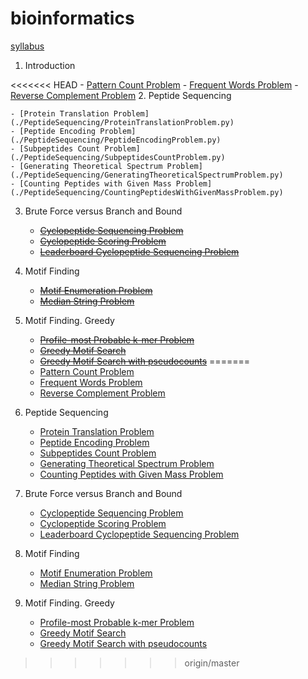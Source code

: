# bioinformatics

[syllabus](https://stepik.org/course/45305/syllabus)

1. Introduction

<<<<<<< HEAD
    - [Pattern Count Problem](./Introduction/PatternCountProblem.py)
    - [Frequent Words Problem](./Introduction/FrequentWordsProblem.py)
    - [Reverse Complement Problem](./Introduction/ReverseComplementProblem.py)
2. Peptide Sequencing

    - [Protein Translation Problem](./PeptideSequencing/ProteinTranslationProblem.py)
    - [Peptide Encoding Problem](./PeptideSequencing/PeptideEncodingProblem.py)
    - [Subpeptides Count Problem](./PeptideSequencing/SubpeptidesCountProblem.py)
    - [Generating Theoretical Spectrum Problem](./PeptideSequencing/GeneratingTheoreticalSpectrumProblem.py)
    - [Counting Peptides with Given Mass Problem](./PeptideSequencing/CountingPeptidesWithGivenMassProblem.py)
3. Brute Force versus Branch and Bound
  
    - [~~Cyclopeptide Sequencing Problem~~]()
    - [~~Cyclopeptide Scoring Problem~~]()
    - [~~Leaderboard Cyclopeptide Sequencing Problem~~]()
4. Motif Finding

    - [~~Motif Enumeration Problem~~]()
    - [~~Median String Problem~~]()
5. Motif Finding. Greedy

    - [~~Profile-most Probable k-mer Problem~~]() 
    - [~~Greedy Motif Search~~]()
    - [~~Greedy Motif Search with pseudocounts~~]()
=======
    - [Pattern Count Problem]()
    - [Frequent Words Problem](./Introduction/FrequentWordsProblem.py)
    - [Reverse Complement Problem]()
2. Peptide Sequencing

    - [Protein Translation Problem]()
    - [Peptide Encoding Problem]()
    - [Subpeptides Count Problem]()
    - [Generating Theoretical Spectrum Problem]()
    - [Counting Peptides with Given Mass Problem]()
3. Brute Force versus Branch and Bound
  
    - [Cyclopeptide Sequencing Problem]()
    - [Cyclopeptide Scoring Problem]()
    - [Leaderboard Cyclopeptide Sequencing Problem]()
4. Motif Finding

    - [Motif Enumeration Problem]()
    - [Median String Problem]()
5. Motif Finding. Greedy

    - [Profile-most Probable k-mer Problem]()
    - [Greedy Motif Search]()
    - [Greedy Motif Search with pseudocounts]()
>>>>>>> origin/master
